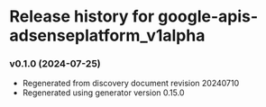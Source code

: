 # Release history for google-apis-adsenseplatform_v1alpha

### v0.1.0 (2024-07-25)

* Regenerated from discovery document revision 20240710
* Regenerated using generator version 0.15.0

